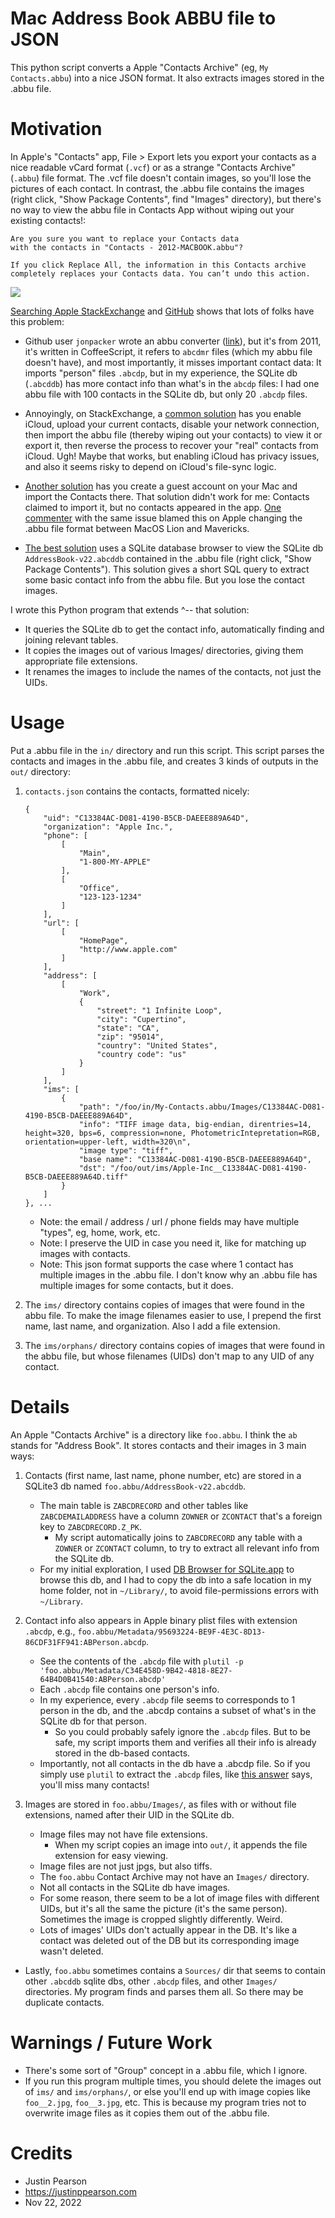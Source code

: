 
# Mac Address Book ABBU file to JSON

This python script converts a Apple "Contacts Archive" (eg, `My Contacts.abbu`) into a nice JSON format.
It also extracts images stored in the .abbu file.

# Motivation

In Apple's "Contacts" app, File > Export lets you export your contacts as a nice readable vCard format (`.vcf`) or as a strange "Contacts Archive" (`.abbu`) file format. The .vcf file doesn't contain images, so you'll lose the pictures of each contact. In contrast, the .abbu file contains the images (right click, "Show Package Contents", find "Images" directory), but there's no way to view the abbu file in Contacts App without wiping out your existing contacts!:

```
Are you sure you want to replace your Contacts data
with the contacts in "Contacts - 2012-MACBOOK.abbu"?

If you click Replace All, the information in this Contacts archive
completely replaces your Contacts data. You can’t undo this action.
```

![](assets/import-abbu-warning.png)

[Searching Apple StackExchange](https://apple.stackexchange.com/search?q=abbu+file) and [GitHub](https://github.com/search?q=%22abbu%22&type=repositories) shows that lots of folks have this problem:

- Github user `jonpacker` wrote an abbu converter ([link](https://github.com/jonpacker/abbu-to-adr/blob/master/ocontacts.coffee)), but it's from 2011, it's written in CoffeeScript, it refers to `abcdmr` files (which my abbu file doesn't have), and most importantly, it misses important contact data: It imports "person" files `.abcdp`, but in my experience, the SQLite db (`.abcddb`) has more contact info than what's in the `abcdp` files: I had one abbu file with 100 contacts in the SQLite db, but only 20 `.abcdp` files.

- Annoyingly, on StackExchange, a [common solution](https://apple.stackexchange.com/a/49172/145895) has you enable iCloud, upload your current contacts, disable your network connection, then import the abbu file (thereby wiping out your contacts) to view it or export it, then reverse the process to recover your "real" contacts from iCloud. Ugh! Maybe that works, but enabling iCloud has privacy issues, and also it seems risky to depend on iCloud's file-sync logic.

- [Another solution](https://apple.stackexchange.com/questions/30544/is-a-partial-restore-from-an-address-book-abbu-file-possible) has you create a guest account on your Mac and import the Contacts there. That solution didn't work for me: Contacts claimed to import it, but no contacts appeared in the app. [One commenter](https://apple.stackexchange.com/questions/30544/is-a-partial-restore-from-an-address-book-abbu-file-possible#comment135098_30545) with the same issue blamed this on Apple changing the .abbu file format between MacOS Lion and Mavericks.

- [The best solution](https://apple.stackexchange.com/a/209942/145895) uses a SQLite database browser to view the SQLite db `AddressBook-v22.abcddb` contained in the .abbu file (right click, "Show Package Contents"). This solution gives a short SQL query to extract some basic contact info from the abbu file. But you lose the contact images.

I wrote this Python program that extends ^-- that solution:

- It queries the SQLite db to get the contact info, automatically finding and joining relevant tables.
- It copies the images out of various Images/ directories, giving them appropriate file extensions.
- It renames the images to include the names of the contacts, not just the UIDs.


# Usage

Put a .abbu file in the `in/` directory and run this script.
This script parses the contacts and images in the .abbu file,
and creates 3 kinds of outputs in the `out/` directory:

1. `contacts.json` contains the contacts, formatted nicely:
    ```
    {
        "uid": "C13384AC-D081-4190-B5CB-DAEEE889A64D",
        "organization": "Apple Inc.",
        "phone": [
            [
                "Main",
                "1-800-MY-APPLE"
            ],
            [
                "Office",
                "123-123-1234"
            ]
        ],
        "url": [
            [
                "HomePage",
                "http://www.apple.com"
            ]
        ],
        "address": [
            [
                "Work",
                {
                    "street": "1 Infinite Loop",
                    "city": "Cupertino",
                    "state": "CA",
                    "zip": "95014",
                    "country": "United States",
                    "country code": "us"
                }
            ]
        ],
        "ims": [
            {
                "path": "/foo/in/My-Contacts.abbu/Images/C13384AC-D081-4190-B5CB-DAEEE889A64D",
                "info": "TIFF image data, big-endian, direntries=14, height=320, bps=6, compression=none, PhotometricIntepretation=RGB, orientation=upper-left, width=320\n",
                "image type": "tiff",
                "base name": "C13384AC-D081-4190-B5CB-DAEEE889A64D",
                "dst": "/foo/out/ims/Apple-Inc__C13384AC-D081-4190-B5CB-DAEEE889A64D.tiff"
            }
        ]
    }, ...
    ```
    - Note: the email / address / url / phone fields may have multiple "types", eg, home, work, etc.
    - Note: I preserve the UID in case you need it, like for matching up images with contacts.
    - Note: This json format supports the case where 1 contact has multiple images in the .abbu file. I don't know why an .abbu file has multiple images for some contacts, but it does.

2. The `ims/` directory contains copies of images that were found in the abbu file.
    To make the image filenames easier to use, I prepend the first name, last name, and organization.
    Also I add a file extension.

3. The `ims/orphans/` directory contains copies of images that were found in the abbu file,
    but whose filenames (UIDs) don't map to any UID of any contact.




# Details

An Apple "Contacts Archive" is a directory like `foo.abbu`. I think the `ab` stands for "Address Book". It stores contacts and their images in 3 main ways:

1. Contacts (first name, last name, phone number, etc) are stored in a SQLite3 db named `foo.abbu/AddressBook-v22.abcddb`.
    - The main table is `ZABCDRECORD` and other tables like `ZABCDEMAILADDRESS` have a column `ZOWNER` or `ZCONTACT` that's a foreign key to `ZABCDRECORD.Z_PK`. 
        - My script automatically joins to `ZABCDRECORD` any table with a `ZOWNER` or `ZCONTACT` column, to try to extract all relevant info from the SQLite db.
    - For my initial exploration, I used [DB Browser for SQLite.app](https://sqlitebrowser.org/) to browse this db, and I had to copy the db into a safe location in my home folder, not in `~/Library/`, to avoid file-permissions errors with `~/Library`.

2. Contact info also appears in Apple binary plist files with extension `.abcdp`, e.g., `foo.abbu/Metadata/95693224-BE9F-4E3C-8D13-86CDF31FF941:ABPerson.abcdp`.
    - See the contents of the `.abcdp` file with `plutil -p 'foo.abbu/Metadata/C34E458D-9B42-4818-8E27-64B4D0B41540:ABPerson.abcdp'`
    - Each `.abcdp` file contains one person's info.
    - In my experience, every `.abcdp` file seems to corresponds to 1 person in the db, and the .abcdp contains a subset of what's in the SQLite db for that person.
        - So you could probably safely ignore the `.abcdp` files. But to be safe, my script imports them and verifies all their info is already stored in the db-based contacts.
    - Importantly, not all contacts in the db have a .abcdp file. So if you simply use `plutil` to extract the `.abcdp` files, like [this answer](https://apple.stackexchange.com/a/223875/145895) says, you'll miss many contacts!


3. Images are stored in `foo.abbu/Images/`, as files with or without file extensions, named after their UID in the SQLite db.
    - Image files may not have file extensions.
        - When my script copies an image into `out/`, it appends the file extension for easy viewing.
    - Image files are not just jpgs, but also tiffs.
    - The `foo.abbu` Contact Archive may not have an `Images/` directory.
    - Not all contacts in the SQLite db have images.
    - For some reason, there seem to be a lot of image files with different UIDs, but it's all the same the picture (it's the same person). Sometimes the image is cropped slightly differently. Weird.
    - Lots of images' UIDs don't actually appear in the DB. It's like a contact was deleted out of the DB but its corresponding image wasn't deleted.


- Lastly, `foo.abbu` sometimes contains a `Sources/` dir that seems to contain other `.abcddb` sqlite dbs, other `.abcdp` files, and other `Images/` directories. My program finds and parses them all. So there may be duplicate contacts.


# Warnings / Future Work

- There's some sort of "Group" concept in a .abbu file, which I ignore.
- If you run this program multiple times, you should delete the images out of `ims/` and `ims/orphans/`,
or else you'll end up with image copies like `foo__2.jpg`, `foo__3.jpg`, etc. This is because my program
tries not to overwrite image files as it copies them out of the .abbu file.

# Credits

- Justin Pearson
- https://justinppearson.com
- Nov 22, 2022

